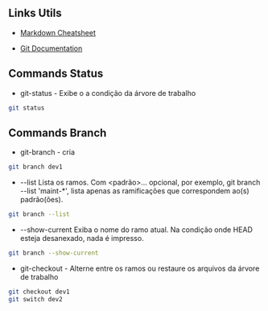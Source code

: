 ## Links Utils
- [Markdown Cheatsheet](https://github.com/lifeparticle/Markdown-Cheatsheet)

- [Git Documentation](https://git-scm.com/docs/git/pt_BR)

## Commands Status

- git-status - Exibe o a condição da árvore de trabalho
```bash
git status
```
## Commands Branch
- git-branch - cria
```bash
git branch dev1
```

- --list
Lista os ramos. Com <padrão>... opcional, por exemplo, git branch --list 'maint-*', lista apenas as ramificações que correspondem ao(s) padrão(ões).
```bash
git branch --list
```

- --show-current
Exiba o nome do ramo atual. Na condição onde HEAD esteja desanexado, nada é impresso.
```bash
git branch --show-current
```

- git-checkout - Alterne entre os ramos ou restaure os arquivos da árvore de trabalho
```bash
git checkout dev1
git switch dev2
```